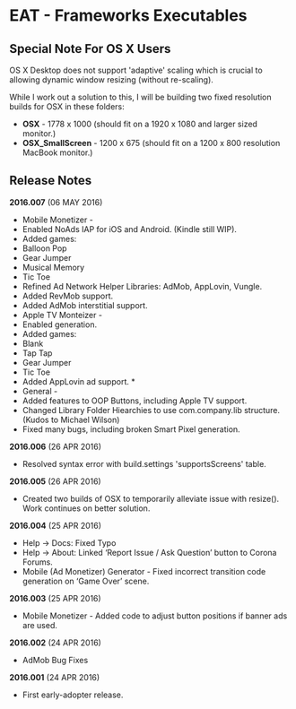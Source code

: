 # EAT - Frameworks Executables

## Special Note For OS X Users
OS X Desktop does not support 'adaptive' scaling which is crucial to allowing dynamic window resizing (without re-scaling).

While I work out a solution to this, I will be building two fixed resolution builds for OSX in these folders:
 * **OSX** - 1778 x 1000 (should fit on a 1920 x 1080 and larger sized monitor.)
 * **OSX_SmallScreen** - 1200 x 675 (should fit on a 1200 x 800 resolution MacBook monitor.)

## Release Notes

__2016.007__ (06 MAY 2016) 
 * Mobile Monetizer -
  * Enabled NoAds IAP for iOS and Android. (Kindle still WIP).
  * Added games:
   * Balloon Pop
   * Gear Jumper
   * Musical Memory
   * Tic Toe
  * Refined Ad Network Helper Libraries: AdMob, AppLovin, Vungle.
  * Added RevMob support.
  * Added AdMob interstitial support.
 * Apple TV Monteizer -
  * Enabled generation.
  * Added games:
   * Blank
   * Tap Tap
   * Gear Jumper
   * Tic Toe
 * Added AppLovin ad support. *
 * General - 
  * Added features to OOP Buttons, including Apple TV support.
  * Changed Library Folder Hiearchies to use com.company.lib structure.  (Kudos to Michael Wilson)
  * Fixed many bugs, including broken Smart Pixel generation.


__2016.006__ (26 APR 2016)
 * Resolved syntax error  with build.settings 'supportsScreens' table.  

__2016.005__ (26 APR 2016)
 * Created two builds of OSX to temporarily alleviate issue with resize().  Work continues on better solution. 


__2016.004__ (25 APR 2016)
 * Help -> Docs: Fixed Typo
 * Help -> About: Linked ‘Report Issue / Ask Question’ button to Corona Forums.
 * Mobile (Ad Monetizer) Generator - Fixed incorrect transition code generation on ‘Game Over’ scene.

__2016.003__ (25 APR 2016)
 * Mobile Monetizer - Added code to adjust button positions if banner ads are used.

__2016.002__ (24 APR 2016)
 * AdMob Bug Fixes

__2016.001__ (24 APR 2016)
 * First early-adopter release.

